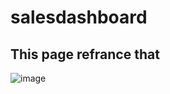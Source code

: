 # salesdashboard
## This page refrance that 
![image](https://github.com/user-attachments/assets/628d4cf6-e0f7-4f27-bbc0-0018428f47bf) 

